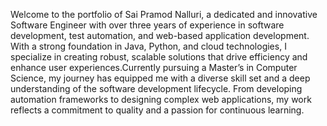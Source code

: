 Welcome to the portfolio of Sai Pramod Nalluri, a dedicated and innovative Software Engineer with over three years of experience in software development, test automation, and web-based application development. With a strong foundation in Java, Python, and cloud technologies, I specialize in creating robust, scalable solutions that drive efficiency and enhance user experiences.Currently pursuing a Master’s in Computer Science, my journey has equipped me with a diverse skill set and a deep understanding of the software development lifecycle. From developing automation frameworks to designing complex web applications, my work reflects a commitment to quality and a passion for continuous learning.